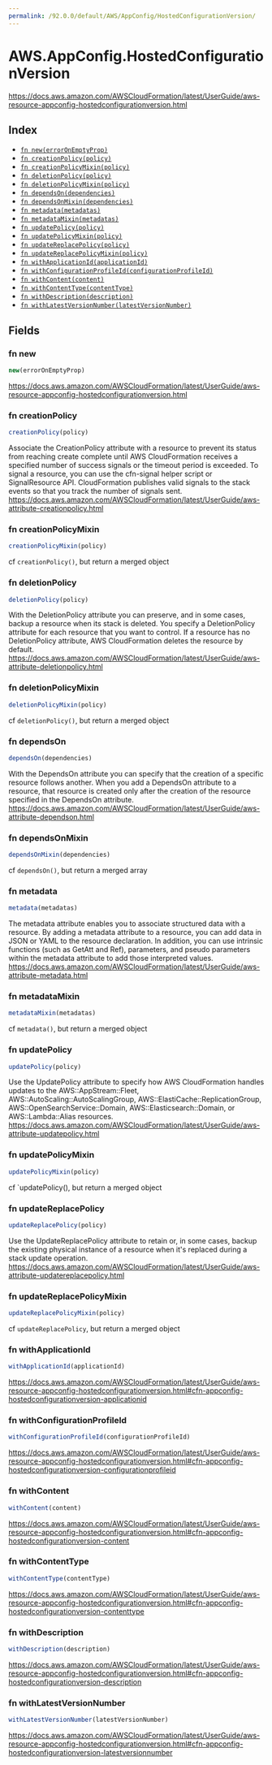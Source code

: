 ```yaml
---
permalink: /92.0.0/default/AWS/AppConfig/HostedConfigurationVersion/
---
```


# AWS.AppConfig.HostedConfigurationVersion

https://docs.aws.amazon.com/AWSCloudFormation/latest/UserGuide/aws-resource-appconfig-hostedconfigurationversion.html

## Index

* [`fn new(errorOnEmptyProp)`](#fn-new)
* [`fn creationPolicy(policy)`](#fn-creationpolicy)
* [`fn creationPolicyMixin(policy)`](#fn-creationpolicymixin)
* [`fn deletionPolicy(policy)`](#fn-deletionpolicy)
* [`fn deletionPolicyMixin(policy)`](#fn-deletionpolicymixin)
* [`fn dependsOn(dependencies)`](#fn-dependson)
* [`fn dependsOnMixin(dependencies)`](#fn-dependsonmixin)
* [`fn metadata(metadatas)`](#fn-metadata)
* [`fn metadataMixin(metadatas)`](#fn-metadatamixin)
* [`fn updatePolicy(policy)`](#fn-updatepolicy)
* [`fn updatePolicyMixin(policy)`](#fn-updatepolicymixin)
* [`fn updateReplacePolicy(policy)`](#fn-updatereplacepolicy)
* [`fn updateReplacePolicyMixin(policy)`](#fn-updatereplacepolicymixin)
* [`fn withApplicationId(applicationId)`](#fn-withapplicationid)
* [`fn withConfigurationProfileId(configurationProfileId)`](#fn-withconfigurationprofileid)
* [`fn withContent(content)`](#fn-withcontent)
* [`fn withContentType(contentType)`](#fn-withcontenttype)
* [`fn withDescription(description)`](#fn-withdescription)
* [`fn withLatestVersionNumber(latestVersionNumber)`](#fn-withlatestversionnumber)

## Fields

### fn new

```ts
new(errorOnEmptyProp)
```

https://docs.aws.amazon.com/AWSCloudFormation/latest/UserGuide/aws-resource-appconfig-hostedconfigurationversion.html

### fn creationPolicy

```ts
creationPolicy(policy)
```

Associate the CreationPolicy attribute with a resource to prevent its status from reaching create complete until AWS CloudFormation receives a specified number of success signals or the timeout period is exceeded. To signal a resource, you can use the cfn-signal helper script or SignalResource API. CloudFormation publishes valid signals to the stack events so that you track the number of signals sent. 
https://docs.aws.amazon.com/AWSCloudFormation/latest/UserGuide/aws-attribute-creationpolicy.html

### fn creationPolicyMixin

```ts
creationPolicyMixin(policy)
```

cf `creationPolicy()`, but return a merged object

### fn deletionPolicy

```ts
deletionPolicy(policy)
```

With the DeletionPolicy attribute you can preserve, and in some cases, backup a resource when its stack is deleted. You specify a DeletionPolicy attribute for each resource that you want to control. If a resource has no DeletionPolicy attribute, AWS CloudFormation deletes the resource by default. 
https://docs.aws.amazon.com/AWSCloudFormation/latest/UserGuide/aws-attribute-deletionpolicy.html

### fn deletionPolicyMixin

```ts
deletionPolicyMixin(policy)
```

cf `deletionPolicy()`, but return a merged object

### fn dependsOn

```ts
dependsOn(dependencies)
```

With the DependsOn attribute you can specify that the creation of a specific resource follows another. When you add a DependsOn attribute to a resource, that resource is created only after the creation of the resource specified in the DependsOn attribute. 
https://docs.aws.amazon.com/AWSCloudFormation/latest/UserGuide/aws-attribute-dependson.html

### fn dependsOnMixin

```ts
dependsOnMixin(dependencies)
```

cf `dependsOn()`, but return a merged array

### fn metadata

```ts
metadata(metadatas)
```

The metadata attribute enables you to associate structured data with a resource. By adding a metadata attribute to a resource, you can add data in JSON or YAML to the resource declaration. In addition, you can use intrinsic functions (such as GetAtt and Ref), parameters, and pseudo parameters within the metadata attribute to add those interpreted values. 
https://docs.aws.amazon.com/AWSCloudFormation/latest/UserGuide/aws-attribute-metadata.html

### fn metadataMixin

```ts
metadataMixin(metadatas)
```

cf `metadata()`, but return a merged object

### fn updatePolicy

```ts
updatePolicy(policy)
```

Use the UpdatePolicy attribute to specify how AWS CloudFormation handles updates to the AWS::AppStream::Fleet, AWS::AutoScaling::AutoScalingGroup, AWS::ElastiCache::ReplicationGroup, AWS::OpenSearchService::Domain, AWS::Elasticsearch::Domain, or AWS::Lambda::Alias resources. 
https://docs.aws.amazon.com/AWSCloudFormation/latest/UserGuide/aws-attribute-updatepolicy.html

### fn updatePolicyMixin

```ts
updatePolicyMixin(policy)
```

cf `updatePolicy(), but return a merged object

### fn updateReplacePolicy

```ts
updateReplacePolicy(policy)
```

Use the UpdateReplacePolicy attribute to retain or, in some cases, backup the existing physical instance of a resource when it's replaced during a stack update operation. 
https://docs.aws.amazon.com/AWSCloudFormation/latest/UserGuide/aws-attribute-updatereplacepolicy.html

### fn updateReplacePolicyMixin

```ts
updateReplacePolicyMixin(policy)
```

cf `updateReplacePolicy`, but return a merged object

### fn withApplicationId

```ts
withApplicationId(applicationId)
```

https://docs.aws.amazon.com/AWSCloudFormation/latest/UserGuide/aws-resource-appconfig-hostedconfigurationversion.html#cfn-appconfig-hostedconfigurationversion-applicationid

### fn withConfigurationProfileId

```ts
withConfigurationProfileId(configurationProfileId)
```

https://docs.aws.amazon.com/AWSCloudFormation/latest/UserGuide/aws-resource-appconfig-hostedconfigurationversion.html#cfn-appconfig-hostedconfigurationversion-configurationprofileid

### fn withContent

```ts
withContent(content)
```

https://docs.aws.amazon.com/AWSCloudFormation/latest/UserGuide/aws-resource-appconfig-hostedconfigurationversion.html#cfn-appconfig-hostedconfigurationversion-content

### fn withContentType

```ts
withContentType(contentType)
```

https://docs.aws.amazon.com/AWSCloudFormation/latest/UserGuide/aws-resource-appconfig-hostedconfigurationversion.html#cfn-appconfig-hostedconfigurationversion-contenttype

### fn withDescription

```ts
withDescription(description)
```

https://docs.aws.amazon.com/AWSCloudFormation/latest/UserGuide/aws-resource-appconfig-hostedconfigurationversion.html#cfn-appconfig-hostedconfigurationversion-description

### fn withLatestVersionNumber

```ts
withLatestVersionNumber(latestVersionNumber)
```

https://docs.aws.amazon.com/AWSCloudFormation/latest/UserGuide/aws-resource-appconfig-hostedconfigurationversion.html#cfn-appconfig-hostedconfigurationversion-latestversionnumber